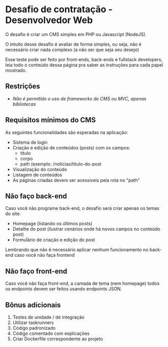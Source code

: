# Desafio de contratação - Desenvolvedor Web

O desafio é criar um CMS simples em PHP ou Javascript (NodeJS).

O intuito desse desafio é avaliar de forma simples, ou seja, não é necessário criar nada complexo (a não ser que seja seu desejo)

Esse teste pode ser feito por front-ends, back-ends e fullstack developers, leia todo o conteúdo dessa página pra saber as instruções para cada papel mostrado.

## Restrições
 - *Não é permitido o uso de frameworks de CMS ou MVC, apenas bibliotecas*

## Requisitos mínimos do CMS

As seguintes funcionalidades são esperadas na aplicação:

- Sistema de login
- Criação e edição de conteúdos (posts) com os campos:
  - título
  - corpo
  - path (exemplo: /noticias/titulo-do-post
- Visualização do conteúdo
- Listagem de conteúdos
- As páginas criadas devem ser acessíveis pela rota no "path"

## Não faço back-end

Caso você não programe back-end, o desafio será criar apenas os temas do site:

- Homepage (listando os últimos posts)
- Detalhe do post (ilustrar cenários onde há novos campos no conteúdo post)
- Formuĺário de criação e edição do post

Lembrando que não é necessário aplicar nenhum funcionamento no back-end caso você não faça frontend

## Não faço front-end

Caso você não faça front-end, a camada de tema (nem homepage) todos os endpoints devem ser feitos usando endpoints JSON.

## Bônus adicionais

1. Testes de unidade / de integração
2. Utilizar taskrunners
3. Código padronizado
4. Código comentado com explicações
5. Criar Dockerfile correspondente ao projeto
